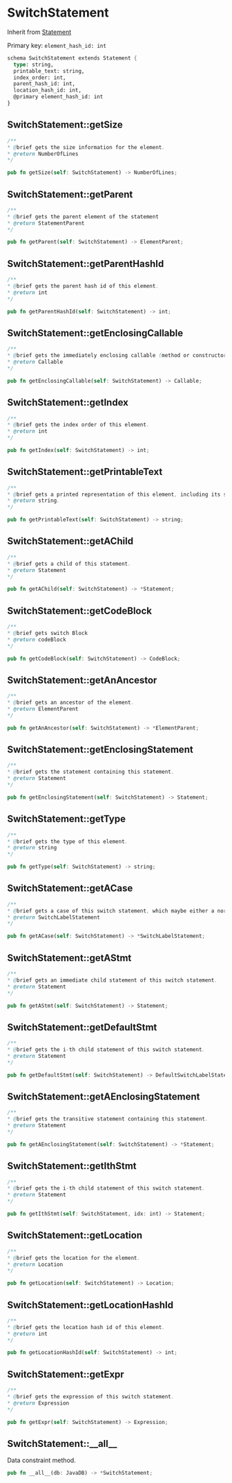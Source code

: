# SwitchStatement

Inherit from [Statement](./Statement.md)

Primary key: `element_hash_id: int`

```rust
schema SwitchStatement extends Statement {
  type: string,
  printable_text: string,
  index_order: int,
  parent_hash_id: int,
  location_hash_id: int,
  @primary element_hash_id: int
}
```
## SwitchStatement::getSize

```java
/**
* @brief gets the size information for the element.
* @return NumberOfLines
*/
```
```rust
pub fn getSize(self: SwitchStatement) -> NumberOfLines;
```
## SwitchStatement::getParent

```java
/**
* @brief gets the parent element of the statement
* @return StatementParent 
*/
```
```rust
pub fn getParent(self: SwitchStatement) -> ElementParent;
```
## SwitchStatement::getParentHashId

```java
/**
* @brief gets the parent hash id of this element.
* @return int
*/
```
```rust
pub fn getParentHashId(self: SwitchStatement) -> int;
```
## SwitchStatement::getEnclosingCallable

```java
/**
* @brief gets the immediately enclosing callable (method or constructor) whose body contains this statement.
* @return Callable 
*/
```
```rust
pub fn getEnclosingCallable(self: SwitchStatement) -> Callable;
```
## SwitchStatement::getIndex

```java
/**
* @brief gets the index order of this element.
* @return int
*/
```
```rust
pub fn getIndex(self: SwitchStatement) -> int;
```
## SwitchStatement::getPrintableText

```java
/**
* @brief gets a printed representation of this element, including its structure where applicable.
* @return string.
*/
```
```rust
pub fn getPrintableText(self: SwitchStatement) -> string;
```
## SwitchStatement::getAChild

```java
/**
* @brief gets a child of this statement.
* @return Statement 
*/
```
```rust
pub fn getAChild(self: SwitchStatement) -> *Statement;
```
## SwitchStatement::getCodeBlock

```java
/**
* @brief gets switch Block
* @return codeBlock
*/
```
```rust
pub fn getCodeBlock(self: SwitchStatement) -> CodeBlock;
```
## SwitchStatement::getAnAncestor

```java
/**
* @brief gets an ancestor of the element.
* @return ElementParent 
*/
```
```rust
pub fn getAnAncestor(self: SwitchStatement) -> *ElementParent;
```
## SwitchStatement::getEnclosingStatement

```java
/**
* @brief gets the statement containing this statement.
* @return Statement 
*/
```
```rust
pub fn getEnclosingStatement(self: SwitchStatement) -> Statement;
```
## SwitchStatement::getType

```java
/**
* @brief gets the type of this element.
* @return string
*/
```
```rust
pub fn getType(self: SwitchStatement) -> string;
```
## SwitchStatement::getACase

```java
/**
* @brief gets a case of this switch statement, which maybe either a normal or a default.
* @return SwitchLabelStatement 
*/
```
```rust
pub fn getACase(self: SwitchStatement) -> *SwitchLabelStatement;
```
## SwitchStatement::getAStmt

```java
/**
* @brief gets an immediate child statement of this switch statement.
* @return Statement 
*/
```
```rust
pub fn getAStmt(self: SwitchStatement) -> Statement;
```
## SwitchStatement::getDefaultStmt

```java
/**
* @brief gets the i-th child statement of this switch statement.
* @return Statement 
*/
```
```rust
pub fn getDefaultStmt(self: SwitchStatement) -> DefaultSwitchLabelStatement;
```
## SwitchStatement::getAEnclosingStatement

```java
/**
* @brief gets the transitive statement containing this statement.
* @return Statement 
*/
```
```rust
pub fn getAEnclosingStatement(self: SwitchStatement) -> *Statement;
```
## SwitchStatement::getIthStmt

```java
/**
* @brief gets the i-th child statement of this switch statement.
* @return Statement 
*/
```
```rust
pub fn getIthStmt(self: SwitchStatement, idx: int) -> Statement;
```
## SwitchStatement::getLocation

```java
/**
* @brief gets the location for the element.
* @return Location
*/
```
```rust
pub fn getLocation(self: SwitchStatement) -> Location;
```
## SwitchStatement::getLocationHashId

```java
/**
* @brief gets the location hash id of this element.
* @return int
*/
```
```rust
pub fn getLocationHashId(self: SwitchStatement) -> int;
```
## SwitchStatement::getExpr

```java
/**
* @brief gets the expression of this switch statement.
* @return Expression 
*/
```
```rust
pub fn getExpr(self: SwitchStatement) -> Expression;
```
## SwitchStatement::\_\_all\_\_

Data constraint method.

```rust
pub fn __all__(db: JavaDB) -> *SwitchStatement;
```
